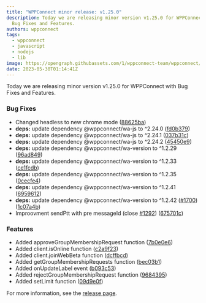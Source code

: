 ```yaml
---
title: "WPPConnect minor release: v1.25.0"
description: Today we are releasing minor version v1.25.0 for WPPConnect with
  Bug Fixes and Features.
authors: wppconnect
tags:
  - wppconnect
  - javascript
  - nodejs
  - lib
image: https://opengraph.githubassets.com/1/wppconnect-team/wppconnect/releases/tag/v1.25.0
date: 2023-05-30T01:14:41Z
---
```


Today we are releasing minor version v1.25.0 for WPPConnect with Bug Fixes and Features.

<!--truncate-->

### Bug Fixes

* Changed headless to new chrome mode ([88625ba](https://github.com/wppconnect-team/wppconnect/commit/88625ba07c50ce531fabfd9831fb1159c5fbec6c))
* **deps:** update dependency @wppconnect/wa-js to ^2.24.0 ([fd0b379](https://github.com/wppconnect-team/wppconnect/commit/fd0b379da94670e024abdfa3748156ab358f028b))
* **deps:** update dependency @wppconnect/wa-js to ^2.24.1 ([037b31c](https://github.com/wppconnect-team/wppconnect/commit/037b31c91503ab769a60c09a62b13776ee7a867a))
* **deps:** update dependency @wppconnect/wa-js to ^2.24.2 ([45450e9](https://github.com/wppconnect-team/wppconnect/commit/45450e9bd1f8bbe03a8d5f68df3f6ea519354a6c))
* **deps:** update dependency @wppconnect/wa-version to ^1.2.29 ([96ad849](https://github.com/wppconnect-team/wppconnect/commit/96ad8498fa165f278e1ca596a86f1d4f73e1570f))
* **deps:** update dependency @wppconnect/wa-version to ^1.2.33 ([ce1fcdb](https://github.com/wppconnect-team/wppconnect/commit/ce1fcdbe13db74d9226c8d72a94297a5ee1bd15b))
* **deps:** update dependency @wppconnect/wa-version to ^1.2.35 ([0cecfe4](https://github.com/wppconnect-team/wppconnect/commit/0cecfe48cb8ce461e556e26df5f4a03be24b540a))
* **deps:** update dependency @wppconnect/wa-version to ^1.2.41 ([6959612](https://github.com/wppconnect-team/wppconnect/commit/69596120cbf2c30f858a7d7104e09710700dbd44))
* **deps:** update dependency @wppconnect/wa-version to ^1.2.42 ([#1700](https://github.com/wppconnect-team/wppconnect/issues/1700)) ([1c07a4b](https://github.com/wppconnect-team/wppconnect/commit/1c07a4b410037dbb748749e9faefde0fc4f04903))
* Improovment sendPtt with pre messageId (close [#1292](https://github.com/wppconnect-team/wppconnect/issues/1292)) ([675701c](https://github.com/wppconnect-team/wppconnect/commit/675701cb866a7c9bdea1dd85fbf80abd5b87efa1))


### Features

* Added approveGroupMembershipRequest function ([7b0e0e6](https://github.com/wppconnect-team/wppconnect/commit/7b0e0e6ce8c6e98e8ab57fc4df84252048d5740e))
* Added client.isOnline function ([c2a9f23](https://github.com/wppconnect-team/wppconnect/commit/c2a9f2393b4b7c2bb5c1f08f4cb75066a097edf9))
* Added client.joinWebBeta function ([dcffbcd](https://github.com/wppconnect-team/wppconnect/commit/dcffbcda74075c8758095398553e4a2964d6d53d))
* Added getGroupMembershipRequests function ([bec03b1](https://github.com/wppconnect-team/wppconnect/commit/bec03b1ec8f33253bd6abc99f2cc628ff2909a0f))
* Added onUpdateLabel event ([b093c53](https://github.com/wppconnect-team/wppconnect/commit/b093c53f8b914576bd0199795263b4a1ebaa0ef2))
* Added rejectGroupMembershipRequest function ([9684395](https://github.com/wppconnect-team/wppconnect/commit/968439515e4f5dfbf9f220817c08f213553019ed))
* Added setLimit function ([09d9e0f](https://github.com/wppconnect-team/wppconnect/commit/09d9e0f730ddfcf4af2d45ff0bfc99f2cc4a4130))

For more information, see the [release page](https://github.com/wppconnect-team/wppconnect/releases/tag/v1.25.0).